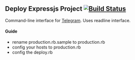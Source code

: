 ## Deploy Expressjs Project [![Build Status](https://travis-ci.org/vysheng/tg.png)](https://travis-ci.org/vysheng/tg)

Command-line interface for [Telegram](http://telegram.org). Uses readline interface.

#### Guide

* rename production.rb.sample to production.rb
* config your hosts to production.rb
* config the deploy.rb
